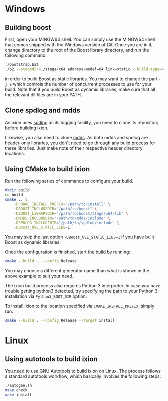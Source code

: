 
# Windows

## Building boost

First, open your MINGW64 shell.  You can simply use the MINGW64 shell that
comes shipped with the Windows version of Git.  Once you are in it, change
directory to the root of the Boost library directory, and run the following
command:

```bash
./bootstrap.bat
./b2 --stagedir=./stage/x64 address-model=64 link=static --build-type=complete -j 8
```

in order to build Boost as static libraries.  You may want to change the part
`-j 8` which controls the number of concurrent processes to use for your build.
Note that if you build Boost as dynamic libraries, make sure that all the
relevant dll files are in your PATH.


## Clone spdlog and mdds

As ixion uses [spdlog](https://github.com/gabime/spdlog) as its logging facility,
you need to clone its repository before building ixion.

Likewise, you also need to clone [mdds](https://gitlab.com/mdds/mdds).  As both
mdds and spdlog are header-only libraries, you don't need to go through any
build process for these libraries.  Just make note of their respective header
directory locations.


## Using CMake to build ixion

Run the following series of commands to configure your build.

```bash
mkdir build
cd build
cmake .. \
    -DCMAKE_INSTALL_PREFIX="/path/to/install" \
    -DBOOST_INCLUDEDIR="/path/to/boost" \
    -DBOOST_LIBRARYDIR="/path/to/boost/stage/x64/lib" \
    -DMDDS_INCLUDEDIR="/path/to/mdds/include" \
    -DSPDLOG_INCLUDEDIR="/path/to/spdlog/include" \
    -DBoost_USE_STATIC_LIBS=1
```

You may skip the last option `-DBoost_USE_STATIC_LIBS=1` if you have built
Boost as dynamic libraries.

Once the configuration is finished, start the build by running:

```bash
cmake --build . --config Release
```

You may choose a different generator name than what is shown in the above
example to suit your need.

The ixion build process also requires Python 3 interpreter.  In case you have
trouble getting python3 detected, try specifying the path to your Python 3
installation via `Python3_ROOT_DIR` option.

To install ixion to the location specified via `CMAKE_INSTALL_PREFIX`, simply run:

```bash
cmake --build . --config Release --target install
```

# Linux

## Using autotools to build ixion

You need to use GNU Autotools to build ixion on Linux.  The process follows a
standard autotools workflow, which basically involves the following steps:

```bash
./autogen.sh
make check
make install
```

